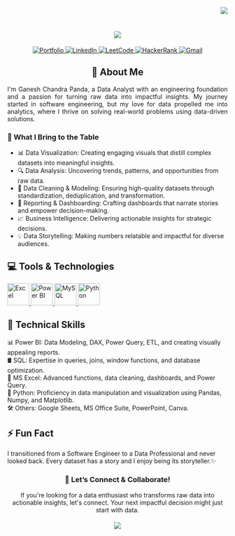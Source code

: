 
<!-- Profile Visitors Counter --> 
<p align="right"> 
  <!-- Profile Visitors Badge --> 
  <img src="https://komarev.com/ghpvc/?username=ganesh-chandra-panda&label=Profile+Visitors&style=for-the-badge&color=blueviolet"> </p> 
  <!-- Profile Header with Typing Animation --> 
  <h1 align="center"> 
    <!-- Typing Animation for Profile Greeting --> 
    <img src="https://readme-typing-svg.herokuapp.com/?font=Righteous&size=30&width=600&height=60&duration=5000&lines=Hi+👋🏽;+I'm+Ganesh+Chandra+Panda;Welcome+to+My+GitHub!+✨"> </h1> 
    <!-- Social Media Buttons --> 
    <p align="center"> <a href="#"> <img src="https://img.shields.io/badge/Portfolio-255E63?style=for-the-badge&logo=About.me&logoColor=white" alt="Portfolio"> </a> <a href="#"> <img src="https://img.shields.io/badge/LinkedIn-0077B5?style=for-the-badge&logo=linkedin&logoColor=white" alt="LinkedIn"> </a> <a href="#"> <img src="https://img.shields.io/badge/LeetCode-FFA116?style=for-the-badge&logo=LeetCode&logoColor=black" alt="LeetCode"> </a> <a href="#"> <img src="https://img.shields.io/badge/HackerRank-00883A?style=for-the-badge&logo=HackerRank&logoColor=white" alt="HackerRank"> </a> <a href="#"> <img src="https://img.shields.io/badge/Gmail-D14836?style=for-the-badge&logo=gmail&logoColor=white" alt="Gmail"> </a> </p>
    
<!-- Brief Introduction Section --> 
<h2 align="center">👋 About Me</h2> <p align="justify"> I'm Ganesh Chandra Panda, a Data Analyst with an engineering foundation and a passion for turning raw data into impactful insights. My journey started in software engineering, but my love for data propelled me into analytics, where I thrive on solving real-world problems using data-driven solutions. </p> <h3>🌟 What I Bring to the Table</h3>  

- 📊 Data Visualization: Creating engaging visuals that distill complex datasets into meaningful insights.
- 🔍 Data Analysis: Uncovering trends, patterns, and opportunities from raw data. 
- 🧼 Data Cleaning & Modeling: Ensuring high-quality datasets through standardization, deduplication, and transformation. 
- 📝 Reporting & Dashboarding: Crafting dashboards that narrate stories and empower decision-making. 
- 📈 Business Intelligence: Delivering actionable insights for strategic decisions. 
- 💡 Data Storytelling: Making numbers relatable and impactful for diverse audiences.
<!-- Tools and Technologies Section -->

<h2>💻 Tools & Technologies</h2> <p> <a href="#"> <img src="https://img.icons8.com/?size=100&id=117561&format=png&color=000000" alt="Excel" width="50" height="50" title="Microsoft Excel"/> </a> <a href="#"> <img src="https://img.icons8.com/?size=100&id=qYfwpsRXEcpc&format=png&color=000000" alt="Power BI" width="50" height="50" title="Power BI"/> </a> <a href="#"> <img src="https://img.icons8.com/?size=100&id=hYoELNwniGhi&format=png&color=000000" alt="MySQL" width="50" height="50" title="MySQL"/> </a> <a href="#"> <img src="https://img.icons8.com/?size=100&id=13441&format=png&color=000000" alt="Python" width="50" height="50" title="Python"/> </a> </p>

<!-- Technical Skills --> 
<h2>📍 Technical Skills</h2>  

📊 Power BI: Data Modeling, DAX, Power Query, ETL, and creating visually appealing reports.  
🛢️ SQL: Expertise in queries, joins, window functions, and database optimization.  
📑 MS Excel: Advanced functions, data cleaning, dashboards, and Power Query.  
🐍 Python: Proficiency in data manipulation and visualization using Pandas, Numpy, and Matplotlib.  
🛠️ Others: Google Sheets, MS Office Suite, PowerPoint, Canva.
<!-- Fun Section -->
<h2>⚡ Fun Fact</h2> I transitioned from a Software Engineer to a Data Professional and never looked back. Every dataset has a story and I enjoy being its storyteller.✨
<!-- Closing Section -->
<h3 align="center">🤝 Let’s Connect & Collaborate!</h3> <p align="center"> If you're looking for a data enthusiast who transforms raw data into actionable insights, let's connect. Your next impactful decision might just start with data. </p> <h5 align="center"> <img src="https://readme-typing-svg.herokuapp.com/?font=Righteous&size=25&v=true&height=60&duration=5500&lines=Thanks+For+Stopping+By!+✌🏽;+Have+a+Nice+Day!+✨;" /> </h5>
